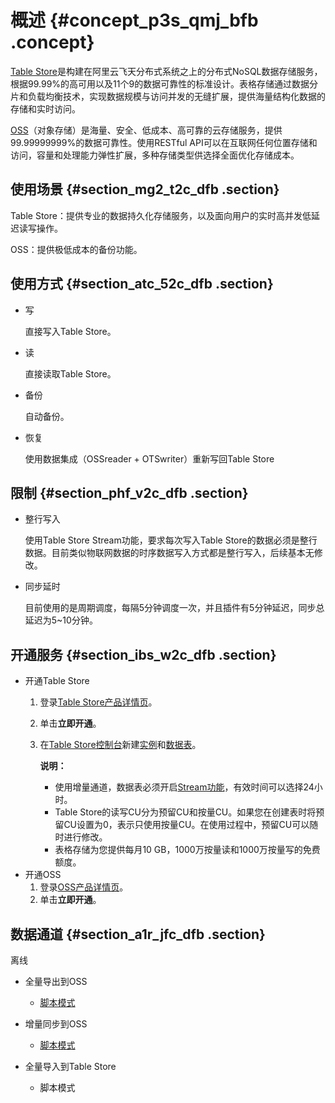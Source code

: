 # 概述 {#concept_p3s_qmj_bfb .concept}

[Table Store](https://www.alibabacloud.com/product/table-store)是构建在阿里云飞天分布式系统之上的分布式NoSQL数据存储服务，根据99.99%的高可用以及11个9的数据可靠性的标准设计。表格存储通过数据分片和负载均衡技术，实现数据规模与访问并发的无缝扩展，提供海量结构化数据的存储和实时访问。

[OSS](https://www.alibabacloud.com/product/oss)（对象存储）是海量、安全、低成本、高可靠的云存储服务，提供99.99999999%的数据可靠性。使用RESTful API可以在互联网任何位置存储和访问，容量和处理能力弹性扩展，多种存储类型供选择全面优化存储成本。

## 使用场景 {#section_mg2_t2c_dfb .section}

Table Store：提供专业的数据持久化存储服务，以及面向用户的实时高并发低延迟读写操作。

OSS：提供极低成本的备份功能。

## 使用方式 {#section_atc_52c_dfb .section}

-   写

    直接写入Table Store。

-   读

    直接读取Table Store。

-   备份

    自动备份。

-   恢复

    使用数据集成（OSSreader + OTSwriter）重新写回Table Store


## 限制 {#section_phf_v2c_dfb .section}

-   整行写入

    使用Table Store Stream功能，要求每次写入Table Store的数据必须是整行数据。目前类似物联网数据的时序数据写入方式都是整行写入，后续基本无修改。

-   同步延时

    目前使用的是周期调度，每隔5分钟调度一次，并且插件有5分钟延迟，同步总延迟为5~10分钟。


## 开通服务 {#section_ibs_w2c_dfb .section}

-   开通Table Store
    1.  登录[Table Store产品详情页](https://www.alibabacloud.com/product/table-store)。
    2.  单击**立即开通**。
    3.  在[Table Store控制台](https://ots.console.aliyun.com/)新建[实例](../../../../intl.zh-CN/快速入门/创建实例.md#)和[数据表](../../../../intl.zh-CN/快速入门/创建数据表.md#)。

        **说明：** 

        -   使用增量通道，数据表必须开启[Stream功能](../../../../intl.zh-CN/产品功能/Stream增量数据流/概述.md#)，有效时间可以选择24小时。
        -   Table Store的读写CU分为预留CU和按量CU。如果您在创建表时将预留CU设置为0，表示只使用按量CU。在使用过程中，预留CU可以随时进行修改。
        -   表格存储为您提供每月10 GB，1000万按量读和1000万按量写的免费额度。
-   开通OSS
    1.  登录[OSS产品详情页](https://www.alibabacloud.com/product/oss)。
    2.  单击**立即开通**。

## 数据通道 {#section_a1r_jfc_dfb .section}

离线

-   全量导出到OSS

    -   [脚本模式](intl.zh-CN/数据通道/OSS/全量导出（脚本模式）.md#)
-   增量同步到OSS

    -   [脚本模式](intl.zh-CN/数据通道/OSS/增量同步（脚本模式）.md#)
-   全量导入到Table Store

    -   脚本模式


